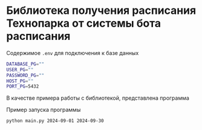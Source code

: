 # Библиотека получения расписания Технопарка от системы бота расписания

Содержимое `.env` для подключения к базе данных
```bash
DATABASE_PG=""
USER_PG=""
PASSWORD_PG=""
HOST_PG=""
PORT_PG=5432
```

В качестве примера работы с библиотекой, представлена программа

Пример запуска программы
```bash
python main.py 2024-09-01 2024-09-30
```